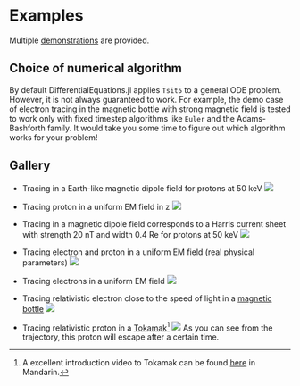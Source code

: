# Examples

Multiple [demonstrations](https://github.com/henry2004y/TestParticle.jl/tree/master/examples) are provided.

## Choice of numerical algorithm

By default DifferentialEquations.jl applies `Tsit5` to a general ODE problem.
However, it is not always guaranteed to work. For example, the demo case of electron tracing in the magnetic bottle with strong magnetic field is tested to work only with fixed timestep algorithms like `Euler` and the Adams-Bashforth family.
It would take you some time to figure out which algorithm works for your problem!

## Gallery

- Tracing in a Earth-like magnetic dipole field for protons at 50 keV
![](../figures/ion_trajectory_dipole.png)

- Tracing proton in a uniform EM field in z
![](../figures/ion_uniformEM.png)

- Tracing in a magnetic dipole field corresponds to a Harris current sheet with strength 20 nT and width 0.4 Re for protons at 50 keV
![](../figures/ion_trajectory_current_sheet.png)

- Tracing electron and proton in a uniform EM field (real physical parameters)
![](../figures/electron_ion_uniformEM.png)

- Tracing electrons in a uniform EM field
![](../figures/electrons_uniformEM.png)

- Tracing relativistic electron close to the speed of light in a [magnetic bottle](https://en.wikipedia.org/wiki/Magnetic_mirror#Magnetic_bottles)
![](../figures/electron_magnetic_bottle.png)

- Tracing relativistic proton in a [Tokamak](https://en.wikipedia.org/wiki/Tokamak)[^1]
![](../figures/ion_tokamak.png)
As you can see from the trajectory, this proton will escape after a certain time.


[^1]: A excellent introduction video to Tokamak can be found [here](https://www.youtube.com/watch?v=0JqBfYwQcqg) in Mandarin.